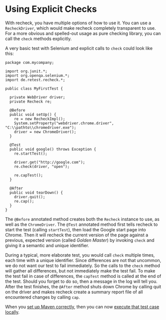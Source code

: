 Using Explicit Checks
=====================

With recheck, you have multiple options of how to use it. You can use a `RecheckDriver`, which would make recheck completely transparent to use. For a more obvious and spelled-out usage as pure checking library, you can call the `check` methods explicitly.

A very basic test with Selenium and explicit calls to `check` could look like this:

```
package com.mycompany;

import org.junit.*;
import org.openqa.selenium.*;
import de.retest.recheck.*;

public class MyFirstTest {

  private WebDriver driver;
  private Recheck re;

  @Before
  public void setUp() {
    re = new RecheckImpl();
    System.setProperty("webdriver.chrome.driver", "C:\\pathto\\chromedriver.exe");
    driver = new ChromeDriver();
  }

  @Test
  public void google() throws Exception {
    re.startTest();

    driver.get("http://google.com");
    re.check(driver, "open");

    re.capTest();
  }

  @After
  public void tearDown() {
    driver.quit();
    re.cap();
  }
}
```

The `@Before` annotated method creates both the `Recheck` instance to use, as well as the `ChromeDriver`. The `@Test` annotated method first tells recheck to start the test (calling `startTest`), then load the Google start page into Chrome. Then it will recheck the current version of the page against a previous, expected version (called _Golden Master_) by invoking `check` and giving it a semantic and unique identifier.

During a typical, more elaborate test, you would call `check` multiple times, each time with a unique identifier. Since differences are not that uncommon, we do not want our test to fail immediately. So the calls to the `check` method will gather all differences, but not immediately make the test fail. To make the test fail in case of differences, the `capTest` method is called at the end of the test. Should you forget to do so, then a message in the log will tell you. After the test finishes, the `@After` method shuts down Chrome by calling quit on the driver and makes recheck create a summary report file of all encountered changes by calling `cap`.

When you [set up Maven correctly](../setup/maven.md), then you can now [execute that test case locally](mvn-execute-locally.md).
